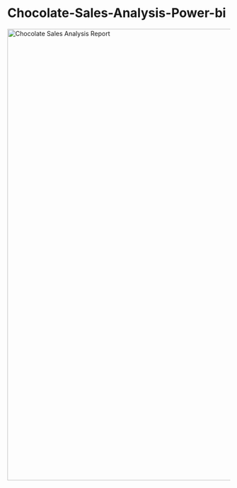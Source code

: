 # Chocolate-Sales-Analysis-Power-bi
<img width="1920" height="1020" alt="Chocolate Sales Analysis Report" src="https://github.com/user-attachments/assets/2f41b50e-e649-4459-810a-b6a5ee855f10" />

